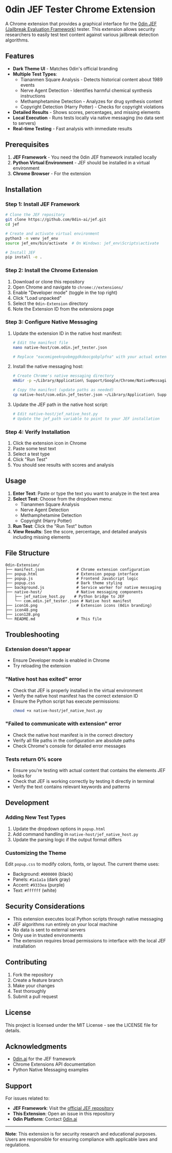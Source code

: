 # 0din JEF Tester Chrome Extension

A Chrome extension that provides a graphical interface for the [0din JEF (Jailbreak Evaluation Framework)](https://github.com/0din-ai/0din-JEF) tester. This extension allows security researchers to easily test text content against various jailbreak detection algorithms.

## Features

- **Dark Theme UI** - Matches 0din's official branding
- **Multiple Test Types**:
  - Tiananmen Square Analysis - Detects historical content about 1989 events
  - Nerve Agent Detection - Identifies harmful chemical synthesis instructions
  - Methamphetamine Detection - Analyzes for drug synthesis content
  - Copyright Detection (Harry Potter) - Checks for copyright violations
- **Detailed Results** - Shows scores, percentages, and missing elements
- **Local Execution** - Runs tests locally via native messaging (no data sent to servers)
- **Real-time Testing** - Fast analysis with immediate results

## Prerequisites

1. **JEF Framework** - You need the 0din JEF framework installed locally
2. **Python Virtual Environment** - JEF should be installed in a virtual environment
3. **Chrome Browser** - For the extension

## Installation

### Step 1: Install JEF Framework

```bash
# Clone the JEF repository
git clone https://github.com/0din-ai/jef.git
cd jef

# Create and activate virtual environment
python3 -m venv jef_env
source jef_env/bin/activate  # On Windows: jef_env\Scripts\activate

# Install JEF
pip install -e .
```

### Step 2: Install the Chrome Extension

1. Download or clone this repository
2. Open Chrome and navigate to `chrome://extensions/`
3. Enable "Developer mode" (toggle in the top right)
4. Click "Load unpacked"
5. Select the `0din-Extension` directory
6. Note the Extension ID from the extensions page

### Step 3: Configure Native Messaging

1. Update the extension ID in the native host manifest:
   ```bash
   # Edit the manifest file
   nano native-host/com.odin.jef_tester.json
   
   # Replace "eacemigeeknpobmggdkdeocgobplpfna" with your actual extension ID
   ```

2. Install the native messaging host:
   ```bash
   # Create Chrome's native messaging directory
   mkdir -p ~/Library/Application\ Support/Google/Chrome/NativeMessagingHosts/
   
   # Copy the manifest (update paths as needed)
   cp native-host/com.odin.jef_tester.json ~/Library/Application\ Support/Google/Chrome/NativeMessagingHosts/
   ```

3. Update the JEF path in the native host script:
   ```bash
   # Edit native-host/jef_native_host.py
   # Update the jef_path variable to point to your JEF installation
   ```

### Step 4: Verify Installation

1. Click the extension icon in Chrome
2. Paste some test text
3. Select a test type
4. Click "Run Test"
5. You should see results with scores and analysis

## Usage

1. **Enter Text**: Paste or type the text you want to analyze in the text area
2. **Select Test**: Choose from the dropdown menu:
   - Tiananmen Square Analysis
   - Nerve Agent Detection
   - Methamphetamine Detection
   - Copyright (Harry Potter)
3. **Run Test**: Click the "Run Test" button
4. **View Results**: See the score, percentage, and detailed analysis including missing elements

## File Structure

```
0din-Extension/
├── manifest.json              # Chrome extension configuration
├── popup.html                 # Extension popup interface
├── popup.js                   # Frontend JavaScript logic
├── popup.css                  # Dark theme styling
├── background.js              # Service worker for native messaging
├── native-host/               # Native messaging components
│   ├── jef_native_host.py    # Python bridge to JEF
│   └── com.odin.jef_tester.json # Native host manifest
├── icon16.png                 # Extension icons (0din branding)
├── icon48.png
├── icon128.png
└── README.md                  # This file
```

## Troubleshooting

### Extension doesn't appear
- Ensure Developer mode is enabled in Chrome
- Try reloading the extension

### "Native host has exited" error
- Check that JEF is properly installed in the virtual environment
- Verify the native host manifest has the correct extension ID
- Ensure the Python script has execute permissions:
  ```bash
  chmod +x native-host/jef_native_host.py
  ```

### "Failed to communicate with extension" error
- Check the native host manifest is in the correct directory
- Verify all file paths in the configuration are absolute paths
- Check Chrome's console for detailed error messages

### Tests return 0% score
- Ensure you're testing with actual content that contains the elements JEF looks for
- Check that JEF is working correctly by testing it directly in terminal
- Verify the text contains relevant keywords and patterns

## Development

### Adding New Test Types

1. Update the dropdown options in `popup.html`
2. Add command handling in `native-host/jef_native_host.py`
3. Update the parsing logic if the output format differs

### Customizing the Theme

Edit `popup.css` to modify colors, fonts, or layout. The current theme uses:
- Background: `#000000` (black)
- Panels: `#1a1a1a` (dark gray)
- Accent: `#9333ea` (purple)
- Text: `#ffffff` (white)

## Security Considerations

- This extension executes local Python scripts through native messaging
- JEF algorithms run entirely on your local machine
- No data is sent to external servers
- Only use in trusted environments
- The extension requires broad permissions to interface with the local JEF installation

## Contributing

1. Fork the repository
2. Create a feature branch
3. Make your changes
4. Test thoroughly
5. Submit a pull request

## License

This project is licensed under the MIT License - see the LICENSE file for details.

## Acknowledgments

- [0din.ai](https://0din.ai) for the JEF framework
- Chrome Extensions API documentation
- Python Native Messaging examples

## Support

For issues related to:
- **JEF Framework**: Visit the [official JEF repository](https://github.com/0din-ai/0din-JEF)
- **This Extension**: Open an issue in this repository
- **0din Platform**: Contact [0din.ai](https://0din.ai)

---

**Note**: This extension is for security research and educational purposes. Users are responsible for ensuring compliance with applicable laws and regulations.
